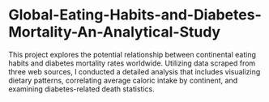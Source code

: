 # Global-Eating-Habits-and-Diabetes-Mortality-An-Analytical-Study
This project explores the potential relationship between continental eating habits and diabetes mortality rates worldwide. Utilizing data scraped from three web sources, I conducted a detailed analysis that includes visualizing dietary patterns, correlating average caloric intake by continent, and examining diabetes-related death statistics.
